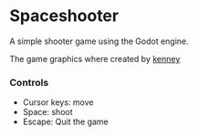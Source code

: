 # Spaceshooter

A simple shooter game using the Godot engine.

The game graphics where created by [kenney](https://www.kenney.nl)


### Controls
- Cursor keys: move
- Space: shoot
- Escape: Quit the game
